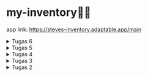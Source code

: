 # my-inventory🌻🌼
app link: https://steves-inventory.adaptable.app/main

<details>
<summary>Tugas 6</summary>

#### JavaScript dan Asynchronous JavaScript  
**Perbedaan antara asynchronous programming dengan synchronous programming**  
Synchronous programming adalah sebuah model pemrograman dimana setiap instruksi dieksekusi satu per satu, dan program menunggu hingga satu instruksi selesai sebelum menjalankan yang berikutnya. Ini berarti bahwa jika ada operasi yang memakan waktu seperti mengambil data dari internet, program akan terhenti dan tidak merespons hingga operasi tersebut selesai. Contohnya adalah saat kita mengambil data dari server dengan AJAX.

Asynchronus programming adalah model pemrograman dimana program dapat melanjutkan menjalankan instruksi lain sambil menunggu operasi tersebut selesai. Contohnya, dengan menggunakan promise atau async/await dalam JavaScript kita dapat mengirim request AJAX ke server selagi menjalankan kode lain saat menunggu responsnya

**Event-driven programming**  
Event-driven programming adalah paradigma pemrograman di mana program merespons peristiwa (events) yang terjadi dalam sistem atau aplikasi dengan sebuah event listener (fungsi atau metode yang akan dijalankan ketika peristiwa terjadi).  

```ruby
document.getElementById("button_add").onclick = addProduct
```
Pada kode tersebut `.onclick` merupakan suatu event dari elemen button yang diambil, dan `addProduct` adalah sebuah event listener (method yang dijalankan) dari event tersebut.

**Jelaskan penerapan asynchronous programming pada AJAX**  
Asynchronous programming pada AJAX memungkinkan pertukaran data dengan server tanpa menghentikan operasi lainnya, hal itu dapat membuat server hanya merender bagian yang diperlukan sebagai respons saat pengguna mengirimkan permintaan. Oleh karena itu, halaman web tetap responsif dan dinamis serta memungkinkan interaksi yang mulus tanpa perlu memuat ulang seluruh halaman.

**Penerapan AJAX menggunakan Fetch API/library jQuery**  
Fetch API dan  jQuery adalah teknologi yang biasa digunakan untuk melakukan permintaan AJAX dalam pengembangan web. Adapun perbedaan antara Fetch API dan jQuery:
*   Fetch API adalah API standar yang telah disertakan dalam semua browser modern. Hal ini berarti Anda tidak perlu lagi mengunduh atau mengimpor library tambahan untuk melakukan permintaan AJAX seperti jQuery.
*   Fetch API menggunakan Promise, yang memungkinkan Anda untuk menulis kode yang lebih bersih dan mudah dibaca saat menangani respons dan kesalahan, sedangkan jQuery memakai callback.  

Berdasarkan perbedaan perbedaan tersebut, menurut saya Fetch API lebih cocok pada tugas kali ini karena aplikasi yang dibuat masih relatif sederhana dan cocok untuk pemula

**Jelaskan bagaimana cara kamu mengimplementasikan checklist di atas secara step-by-step**
1.  **AJAX GET**
    *   Karena saya menginginkan kode yang terpisah untuk Javascript,  saya menyimpan file javascript di dalam folder static yang sudah saya buat sebelumnya.
    *   Buat `script.js` untuk membuat file Javascript pada elemen HTML
    *   Hubungkan `script.js` dengan file HTML dengan menambahkan kode
        ```ruby
        <script src="{% static 'script.js' %}"></script>
        ```
        pada `body` di `base.html`
    *   Agar dapat mengambil data item menggunakan AJAX GET, buat fungsi `getItem()` pada `views.py`
        ```ruby
        def get_product_json(request):
            product_item = Item.objects.filter(user=request.user)
            return HttpResponse(serializers.serialize('json', product_item))
        ```
        Fungsi tersebut meminta semua data yang dimiliki oleh user tertentu
    *   Buat path pada `urls.py` untuk menjalankan function tersebut
        ```ruby
        path('get-product/', get_product_json, name='get_product_json'),
        ```
    *   Buat fungsi untuk mengambil data dari server dengan menggunakan AJAX GET
        ```ruby
        async function getItems() {
            return fetch("/get-product/").then((res) => res.json())
        }
        ```
    *   Membuat fungsi `showItems()` untuk menampilkan seluruh data yang sudah diambil dari function `getItems()`. 
        ```ruby
        const listItems = document.querySelector(".table-items");
        async function showItems() {
            listItems.innerHTML = '';
            let output = "";
            const items = await getItems()
            items.forEach(item => {
                output += `
                <div class="row list-items justify-content-center">
                    <div class="col-3 mepet">
                            <p class="border-minecraft mepet fs-5">${item.fields.name}</p>
                        </div>
                        <div class="col-1 mepet">
                            <p class="border-minecraft mepet fs-5">${item.fields.amount}</p>
                        </div>
                        <div class="col-4 mepet">
                            <p class="border-minecraft mepet fs-5">${item.fields.description}</p>
                        </div>
                        <div class="col-1 p-0" >
                            <button onclick="deleteItem(${item.pk});" class="button-minecraft lebar-max">Delete</button>
                        </div>
                        <div class="col-1 p-0" >
                            <button onclick="editItem()" class="button-minecraft lebar-max">Edit</button>
                        </div>
                        <div class="col-1 p-0">
                            <button onclick="plusItem(${item.pk});" class="button-minecraft lebar-max">+</button>       
                        </div>
                        <div class="col-1 p-0">
                            <button onclick="minItem(${item.pk});" class="button-minecraft lebar-max">-</button>
                        </div>
                    </div>
                </div>
            `;
            });
            listItems.innerHTML = output;
        }
        ```
    *   Panggil fungsi `showItem()` pada Javascript untuk menjalankan fungsi tersebut.

2.  **AJAX POST**
    *   Buat modal untuk menampilkan form
        ```ruby
        <div class="modal fade border-minecraft" id="exampleModal" tabindex="-1" aria-labelledby="exampleModalLabel" aria-hidden="true" style="background-color: rgba(0, 0, 0, 0.1);">
            <div class="modal-dialog">
                <div class="modal-content border-minecraft" style="border-radius: 0;">
                    <div class="modal-header border-minecraft" style="border-radius: 0;">
                        <h1 class="modal-title fs-5" id="exampleModalLabel">Add New Product</h1>
                        <button type="button" class="btn-close" data-bs-dismiss="modal" aria-label="Close"></button>
                    </div>
                    <div class="modal-body border-minecraft" style="border-radius: 0;">
                        <form id="form" onsubmit="return false;">
                            {% csrf_token %}
                            <div class="mb-3">
                                <label for="name" class="col-form-label">Name:</label>
                                <input type="text" class="form-control" id="name" name="name" style="border-radius: 0;"></input>
                            </div>
                            <div class="mb-3">
                                <label for="price" class="col-form-label">Amount:</label>
                                <input type="number" class="form-control" id="amount" name="amount" style="border-radius: 0;"></input>
                            </div>
                            <div class="mb-3">
                                <label for="description" class="col-form-label">Description:</label>
                                <textarea class="form-control" id="description" name="description" style="border-radius: 0;"></textarea>
                            </div>
                        </form>
                    </div>
                    <div class="modal-footer border-minecraft" style="border-radius: 0;">
                        <button type="button" class="button-minecraft" data-bs-dismiss="modal">Close</button>
                        <button type="button" class="button-minecraft" id="button_add" data-bs-dismiss="modal">Add Product</button>
                    </div>
                </div>
            </div>
        </div>
        ```
    *   Buat button untuk menampilkan modal yang sudah dibuat dengan menargetkan modal yang ber-id `exampleModal`
        ```ruby
        <button type="button" class="button-minecraft mx-auto d-block mb-2" style="width: 10rem;" data-bs-toggle="modal" data-bs-target="#exampleModal">Add Product by AJAX</button>
        ```
    *   Agar dapat mengirim data item menggunakan AJAX POST, buat fungsi `add_item_ajax()` pada `views.py`
        ```ruby
        @csrf_exempt
        def add_item_ajax(request):
            if request.method == 'POST':
                name = request.POST.get("name")
                amount = request.POST.get("amount")
                description = request.POST.get("description")
                user = request.user

                new_product = Item(name=name, amount=amount, description=description, user=user)
                new_product.save()

                response_data = {
                    'success': True,
                    'message': 'Berhasil menambahkan ' + name
                }
            return JsonResponse(response_data)
        ```
        Fungsi tersebut menambahkan Item baru pada model yang dibuat dan mengirimkan response berupa status dan pesan sukses
    *   Buat path pada `urls.py` untuk menjalankan function tersebut
        ```ruby
        path('create-ajax/', add_item_ajax, name='add_item_ajax'),
        ```
    *   Buat fungsi untuk mengambil data dari server dengan menggunakan AJAX POST
        ```ruby
        async function addProduct() {
            fetch("/create-ajax/", {
                method: "POST",
                body: new FormData(document.querySelector('#form'))
            })
            .then(res => res.json())
            .then(data =>{
                if (data.success){
                    showItems();
                    messageBox.innerHTML = `
                    <p class="text-center">${data.message}<p>
                    `;
                }
            })
            document.getElementById("form").reset()
            return false
        }

        document.getElementById("button_add").onclick = addProduct
        ```
3.  **Melakukan perintah collectstatic**  
    *   Memodifikasi bagian `STATIC_URL` dan `STATIC_ROOT` pada `settings.py`
        ```ruby
        STATIC_URL = 'static/'

        STATICFILES_DIRS = [
            BASE_DIR / "static"
        ]
        ```
    *   Jalankan pertintah untuk `collectstatic`
        ```ruby
        python manage.py collectstatic
        ```

</details>

<details>
<summary>Tugas 5</summary>

#### Desain Web menggunakan HTML, CSS dan Framework CSS
**Manfaat dari setiap element selector dan kapan waktu yang tepat untuk menggunakannya**  
*   Element Selector: digunakan untuk mengubah style semua elemen yang memiliki tag HTML yang sama.
    ```ruby
    p {
  
    }
    ```
*   ID Selector: digunakan untuk mengubah style elemen HTML yang memiliki ID unik yang sesuai
    ```ruby
    #header{
    ...
    }
    ```
*   Class Selector: digunakan untuk mengubah style semua elemen yang memiliki class yang sama. Biasanya digunakan untuk elemen HTML yang mempunyai beberapa style yang sama.
    ```ruby
    .card-header{
    ...
    }
    ```

**Jelaskan HTML5 Tag**   
Banyak sekali Tag HTML, dan berikut adalah beberapa Tag HTML yang saya ketahui:
*   `<p>` digunakan untuk membuat paragraf teks.
*   `<br>` digunakan untuk membuat pemisah baris (line break) dalam teks.
*   `<ul>` digunakan untuk membuat list yang  tak terurut (unordered list).
*   `<ol>` digunakan untuk membuat list yang terurut (ordered list). 
*   `<li>` digunakan dalam elemen `<ul>` dan `<ol>` untuk menandakan setiap item dalam daftar. 
*   `<div>` digunakan untuk membuat kontainer yang biasanya digunakan untuk mengelompokkan elemen HTML lainnya.
*   `<header>` digunakan untuk menunjukkan head dari sebuah halaman, biasanya berisi seperti judu, navbar, dll.

**Jelaskan perbedaan antara margin dan padding.**    
![image](https://github.com/nadriha/my-inventory/assets/116888619/34814590-073f-4b43-96d6-9e2e434da693)  
Bisa dilihat dari gambar diatas, padding adalah ruang di dalam elemen, yaitu jarak antara isi di dalam elemen dengan batas elemen itu sendiri. Padding memengaruhi elemen dengan cara memberikan ruang tambahan di dalam elemen tersebut. Sedangkan margin adalah ruang di luar elemen, yang berarti itu adalah jarak antara elemen  dengan elemen-elemen lain di sekitarnya. Margin memengaruhi elemen dengan cara membuat jarak antara elemen dan elemen-elemen lain yang ada di sekitarnya.  

**Jelaskan perbedaan antara framework CSS Tailwind dan Bootstrap. Kapan sebaiknya kita menggunakan Bootstrap daripada Tailwind, dan sebaliknya?**    
Tailwind CSS adalah kerangka kerja CSS membangun tampilan dengan menggabungkan kelas-kelas utilitas yang telah didefinisikan sebelumnya. Ini memungkinkan tingkat kustomisasi yang tinggi dan ukuran file CSS yang lebih kecil karena hanya memuat kelas-kelas utilitas yang telah didefinisikan sebelumnya. Selain itu, Tailwind CSS memiliki memberikan fleksibilitas dan adaptabilitas tinggi terhadap proyek. Sedangkan Bootstrap, adalah kerangka kerja CSS "component based" yang menyediakan sejumlah besar komponen UI siap pakai, tetapi mungkin memerlukan lebih banyak penyesuaian. Oleh karena itu, Bootstrap memiliki file CSS yang lebih besar dibandingkan dengan Tailwind CSS karena termasuk banyak komponen yang telah didefinisikan. Bootstrap sering kali menghasilkan tampilan yang lebih konsisten di seluruh proyek karena menggunakan komponen yang telah didefinisikan.

Bootstrap cocok ketika kita membutuhkan website dengan solusi yang simple dengan komponen yang telah dibuatkan sebelumnya dan konsistensi tampilan yang kuat. Di sisi lain, Tailwind cocok ketika kita menginginkan kustomisasi yang tinggi, mengutamakan ukuran file yang kecil, dan ingin memahami secara mendalam bagaimana tampilan dibangun.

**Jelaskan bagaimana cara kamu mengimplementasikan checklist di atas secara step-by-step**
*   Karena saya menginginkan kode yang terpisah untuk HTML dan CSS, saya membuat directory baru bernama static yang akan menyimpan file CSS dan elemen yang dibutuhkan.
*   Buat `styles.css` untuk mengatur style pada elemen HTML
*   Hubungkan `styles.css` dengan file HTML dengan menambahkan kode
    ```ruby
    <link rel="stylesheet" href="{% static 'styles.css' %}">
    ```
    pada `head` di `base.html`
*   Hubungkan `styles.css` dengan projek Django utuk menggunakan static files yang merupakan file-file pendukung HTML pada suatu situs web dengan menambahkan kode
    ```ruby
    STATICFILES_DIRS = [
    BASE_DIR / "static"
    ]
    ```
*   Mengubah tampilan login pada `login.html` dengan membuat border dan mengubah margin-marginnya
    ```ruby
    {% block content %}
    <div class="login container background d-flex justify-content-center align-items-center min-vh-100">
        
        <div class=" border-minecraft p-3" style="width: 50%;">
            <h1>Login</h1>

            <form method="POST" action="">
                {% csrf_token %}
                <div>
                    <div class="mb-2">
                        <label for="username" class="form-label mb-0">Username</label>
                        <input type="text" class="form-control border-minecraft mt-0" style="background-color: #c6c6c6;border-radius: 0;" id="username" name="username" placeholder="Username">
                    </div>
                    <div class="mb-3">
                        <label for="password" class="form-label mb-0">Password</label>
                        <input type="password" class="form-control border-minecraft mt-0" style="background-color: #c6c6c6;border-radius: 0;" id="password" name="password" placeholder="Password">
                    </div>
                    <button type="submit" class="button-minecraft mb-2 ">Login</button>
                </div>
            </form>

            {% if messages %}
                <ul>
                    {% for message in messages %}
                        <li>{{ message }}</li>
                    {% endfor %}
                </ul>
            {% endif %}

            <div class="mt-auto">
                Don't have an account yet? <a href="{% url 'main:register' %}">Register Now</a>
            </div>
        </div>
    </div>
    {% endblock content %}
    ```
*   Mengubah tampilan `register.html` agar sama dengan `login.html` dengan menambahkan border dan background
    ```ruby
    {% block content %}  

    <div class="container register background d-flex justify-content-center align-items-center min-vh-100">
        <div class="row border-minecraft p-3" style="width: 70%;">
                <h1>Register</h1>
                
                <form method="POST">
                    {% csrf_token %}
                    {{ form.as_p }}
                    <button type="submit" class="button-minecraft" style="height: 2rem;">Register</button>
                </form>
                
                {% if messages %}
                    <div class="alert alert-info mt-3">
                        <ul>
                            {% for message in messages %}
                                <li>{{ message }}</li>
                            {% endfor %}
                        </ul>
                    </div>
                {% endif %}
            
        </div>
    </div>

    {% endblock content %}
    ```
*   Mengubah tampilan `create_item.html` dan `edit_product.html` menggunakan template yang sama dengan menambahkan border dan juga mengubah padding pada container
*   Pada setiap langkah langkah diatas, saya menambahkan style pada css eksternal (`styles.css`) dengan kode berikut
    ```ruby
    @import url('https://fonts.googleapis.com/css2?family=VT323&display=swap');

    body{
        font-family: 'VT323';
        background-color: #c6c6c6;
        
    }

    .border-minecraft {
        background-color: #8b8b8b ; 
        box-shadow: inset 1.5px 1.5px 0px rgba(55, 55, 55, 0.8), 
                    inset -2px -2px 0px #ffffff;
        height: 100%;

    }

    .button-minecraft {
        background-color: #c6c6c6 ; 
        box-shadow: inset 1.5px 1.5px 0px rgba(55, 55, 55, 0.8), 
                    inset -2px -2px 0px #ffffff;
        height: 100%;
    }

    .tidak-bold {
        font-weight: normal; /* This makes the font not bold */
    }

    .mepet {
        padding: 0;
        margin: 0;
    }

    .lebar-max{
        width: 100%;
    }

    .login{
        background-image: url('/static/images/minecraft-wallpaper-hd.jpg'); /* Update the path to your background image */
        background-size: cover;
        background-repeat: no-repeat;
        max-width: 100%;
    }

    .register{
        background-image: url('/static/images/minecraft-wallpaper-hd.jpg'); /* Update the path to your background image */
        background-size: cover;
        background-repeat: no-repeat;
        max-width: 100%;
    }

    ```
*   Tambahkan navbar pada `main.html` dengan menggunakan template yang tersedia dari Bootsrap. 
*   Tambahkan Header yang berisi nama, kelas, dan kapan terakhir user login.
*   Gunakan grid pada Bootsrap untuk menampilkan list of item, yang seiap column dipakaikan border masing masing.
*   Ubah tampilan button-button dengan memakaikan class yang sama
    ```ruby
    {% extends 'base.html' %}

    {% block content %}

        <!--Navigation Bar-->
        <nav id="navigation" class="navbar navbar-expand-lg navbar-dark border-minecraft">
            <div class="container">
                <p class="navbar-brand fs-2 p-0 mb-0" href="#" >MY INVENTORY</p>
                <a class="fs-5" href = "{% url 'main:logout' %}">
                    <button class="border-minecraft" style="background-color: #c6c6c6; ">Logout</button >
                </a>
            
            </div>
        </nav>
        <!--End Navigation Bar-->
        <!--Header-->
        <section style="background-color: #c6c6c6;">
            <h2 class="text-center m-0 pt-2">Hello, {{name}} from {{class}}!</h2>
            <p class="text-center mb-0">Last login: {{ last_login }}</p>
        </section>
        <!--End of Header-->
        <!--Tabel-->
        <section style="background-color: #c6c6c6;">
            <div class="container items text-center mb-3" style="max-width: 60%;">
                <div class="row">
                <div class="col">
                    <h5 class="mt-4 mb-2">{{name}}'s Inventory</h2>
                </div>
                </div>
                <div class="row">
                    <div class="col-3">
                    Name
                    </div>
                    <div class="col-1">
                        Amount
                    </div>
                    <div class="col-4">
                        Description
                    </div>
                </div>
                {% for item in items %}
                <div class="row justify-content-center">
                    <div class="col-3 mepet">
                        <p class="border-minecraft mepet fs-5">{{item.name}}</p>
                    </div>
                    <div class="col-1 mepet">
                        <p class="border-minecraft mepet fs-5">{{item.amount}}</p>
                    </div>
                    <div class="col-4 mepet">
                        <p class="border-minecraft mepet fs-5">{{item.description}}</p>
                    </div>
                    <div class="col-1 p-0" >
                        <a href="{% url 'main:delete_item' item.id %}">
                            <input type="hidden"  value="{{ item.id }}">
                            <button class="button-minecraft lebar-max">Delete</button>
                        </a>
                    </div>
                    <div class="col-1 p-0" >
                        <a href="{% url 'main:edit_product' item.pk %}">
                            <button class="button-minecraft lebar-max">
                                Edit
                            </button>
                        </a>
                    </div>
                    <div class="col-1 p-0">
                        <a href="{% url 'main:tambah_item' item.id %}">
                            <input type="hidden" value="{{ item.id }}">
                            <button class="button-minecraft lebar-max">+</button>
                        </a>
                    </div>
                    <div class="col-1 p-0">
                        <a href="{% url 'main:kurang_item' item.id %}">
                            <input type="hidden" value="{{ item.id }}">
                            <button class="button-minecraft lebar-max">-</button>
                        </a>
                    </div>
                </div>
                {% endfor %}
            </div>
        </section>
        <!--End of Tabel-->
        <!--Messages-->
        </section style="background-color: #c6c6c6; min-height: 2rem;">
            {% if messages %}
                <ul class="text-center">
                    {% for message in messages %}
                        <p class="mt-2">{{ message }}</p>
                    {% endfor %}
                </ul>
            {% endif %} 
        </section> 
        <!--End of messages-->
        <!--Add Item-->
        <section class="text-center" style="background-color: #c6c6c6">
            <a href="{% url 'main:create_item' %}">
                <button class="button-minecraft" style="width: 10rem;">
                    Add New Item
                </button>
            </a>
            
            <a href="{% url 'main:logout' %}">
                <button class="button-minecraft" style="width: 10rem">
                    Logout
                </button>
            </a>
        </section>
        <!--End of Add Item-->
    {% endblock content %}
    ```
*   Tambahkan kode dibawah, untuk menandakan elemen `p` terakhir pada `row` berubah menjadi warna merah
    ```ruby
    .row:last-child p{
    background-color: red;
    }
    ```
</details>

<details>
<summary>Tugas 4</summary>

#### Implementasi Autentikasi, Session, dan Cookies pada Django
**Apa itu Django UserCreationForm, dan jelaskan apa kelebihan dan kekurangannya?**  
Django UserCreationForm adalah tool yang dapat membuat login pengguna dengan cara mengimpor authentication modul pada django. UserCreationForm ini digunakan untuk membuat user baru dalam sebuah aplikasi django dengan sebuah form. UserCreationForm juga merupakan sebuat template untuk membuat user yang memiliki tiga input, yaitu username, password1, dan password2 (yang digunakan untuk konfirmasi kata sandi). Didalamnya juga sudah terdapat authentikasi agar semua input yang diberikan oleh user adalah valid.  
Kelebihan:  
- Mudah digunakan  
- Efisiensi waktu  

Kekurangan:  
- Tampilan default yang kurang sesuai untuk pengguna  
- Terbatas untuk validasi yang kompleks

**Apa perbedaan antara autentikasi dan otorisasi dalam konteks Django, dan mengapa keduanya penting?**  
Autentikasi yaitu proses dimana Django memverifikasi seorang user adalah benar user dari aplikasi tersebut, sementara otorisasi yaitu proses dimana Django memberikan izin/menentukan izin apa yang bisa dilakukan oleh pengguna yang telah terautentikasi.  

Autentikasi dan otorisasi dalam Django sangat penting karena keduanya berperan dalam menjaga keamanan dan perlindungan data dalam aplikasi web. Dengan memadukan autentikasi dan otorisasi yang sesuai, kita dapat menjaga tingkat keamanan, mengendalikan hak akses, melindungi privasi pengguna, dan bahkan dapat mendeteksi pelaku jika terjadi suatu penyalahgunaan aplikasi.

**Apa itu cookies dalam konteks aplikasi web, dan bagaimana Django menggunakan cookies untuk mengelola data sesi pengguna?**  
Cookies adalah data yang berukuran kecil yang disimpan pada sisi klien/user. Cookies digunakan oleh aplikasi web untuk menyimpan informasi yang dapat diakses kembali saat pengguna melakukan request pada situs web yang sama.  

Pada Django, cookies biasanya digunakan untuk menyimpan Session ID yang dapat dianggap sebagai suatu token (barisan karakter) untuk mengenali session yang unik pada aplikasi web tertentu. Session ID ini kemudian dipetakan ke suatu database pada sisi web server. Kemudian, saat klien mengirimkan request, browser juga mengirimkan suatu session ID ke server. Server akan mencari data pada database berdasarkan session ID yang didapat, lalu mengembalikan data yang diminta.

**Apakah penggunaan cookies aman secara default dalam pengembangan web, atau apakah ada risiko potensial yang harus diwaspadai?**  
Secara default, cookies adalah mekanisme penyimpanan data yang relatif aman karena data cookies hanya dapat diakses oleh server yang mengatur cookie tersebut. Namun, terdapat juga risiko potensial cookies yang harus diwaspadai, yaitu ketika cookie mengandung informasi yang sensitif, seperti password, cookies yang tidak dienkripsi, dan juga pencurian cookies.  

**Jelaskan bagaimana cara kamu mengimplementasikan checklist di atas secara step-by-step.**
1.  Mengimplementasikan fungsi registrasi, login, dan logout untuk memungkinkan pengguna untuk mengakses aplikasi sebelumnya dengan lancar.  
    **Registrasi**
    *   Mengimport library `redirect`, `UserCreationForm`, dan `messages` pada `views.py`
    *   Membuat function `register` dengan form dari `UserCreationForm`
        ```ruby
        def register(request):
        form = UserCreationForm()

        if request.method == "POST":
            form = UserCreationForm(request.POST)
            if form.is_valid():
                form.save()
                messages.success(request, 'Your account has been successfully created!')
                return redirect('main:login')
        context = {'form':form}
        return render(request, 'register.html', context)
        ```
    *   Membuat tampilan html (`register.html`) pada direktori `templates` untuk menampilkan form untuk registrasi
    *   Pada `register.html` taruh form yang didapat dari `UserCreationForm`
        ` {{ form.as_table }}` dan menaruh button `Daftar` untuk mensubmit form.
    *   Menambahkan path url ke dalam `urls.py` dan memasukan function `register` yang telah diimport dari `views.py`  

    **Login**
    *   Mengimport function `authenticate` dan `login` dari `django.contrib.auth`
    *   Membuat function untuk login user 
        ```ruby
        def login_user(request):
        if request.method == 'POST':
            username = request.POST.get('username')
            password = request.POST.get('password')
            user = authenticate(request, username=username, password=password)
            if user is not None:
                login(request, user)
                response = HttpResponseRedirect(reverse("main:show_main")) 
                response.set_cookie('last_login', str(datetime.datetime.now()))
                return response
            else:
                messages.info(request, 'Sorry, incorrect username or password. Please try again.')
        context = {}
        return render(request, 'login.html', context)
        ```
    *   Membuat tampilan html (`register.html`) pada direktori `templates` untuk menampilkan halaman login
    *   Menambahkan path url ke dalam `urls.py` dan memasukan function `login_user` yang telah diimport dari `views.py`  

    **Logout**
    *   Mengimport function `logout` dari `django.contrib.auth`
    *   Membuat function untuk logout
        ```ruby
        def logout_user(request):
            logout(request)
            response = HttpResponseRedirect(reverse('main:login'))
            response.delete_cookie('last_login')
            return response
        ```
    *   Tambahkan button untuk logout pada `main.html` yang di-link menucu path `logout`
    *   Menambahkan path url ke dalam `urls.py` dan memasukan function `logout_user` yang telah diimport dari `views.py`  

    *   Agar pengguna yang masuk hanya pengguna yang sudah login, maka masukkan kode
        ```ruby
        @login_required(login_url='/login')
        ```
        pada barus sebelum fungsi `show_main` dibuat.

2. Membuat dua akun pengguna dengan masing-masing tiga dummy data menggunakan model yang telah dibuat pada aplikasi sebelumnya untuk setiap akun di lokal.  
    *   Membuat akun pengguna dengan cara klik `Register Now`
    *   Memasukan username dan password sesuai ketentuan
    *   Klik `Daftar`
    *   Login sesuai username dan password yang di daftarkan
    *   Klik `Add New Item` untuk menambah barang di Inventory
   ![messageImage_1695777866470](https://github.com/nadriha/my-inventory/assets/116888619/103e1d96-d66f-4699-a8f3-d583e0d5491f)
   ![messageImage_1695778156459](https://github.com/nadriha/my-inventory/assets/116888619/207eafaa-eb09-480a-ae43-2939de18a2ff)

3. Menghubungkan model Item dengan User.  
    *   Mengimport `User` pada `models.py`
    *   Menambahkan variable `User` dengan menggunakan `ForeignKey` agar setiap item dapat diasosiasikan dengan seotang user
        ```ruby
        class Item(models.Model):
            user = models.ForeignKey(User, on_delete=models.CASCADE)
        ```
    *   Ubah fungsi `create_item` pada `views.py` agar mempunyai attribut `user` dengan cara mengambil variable user pada request
        ```ruby
        item = form.save(commit=False)
        item.user = request.user
        item.save()
        ```
    *   Tambahkan filter pada variable items di fungsi `show_main` pada `main.html` agar item yang diambil pada variable `items` hanya item yang cocok dengan nama user.
        ```ruby
        def show_main(request):
        products = Item.objects.filter(user=request.user)
        ```  
    * Migrate agar perubahan pada model dapat teraplikasi.  

4. Menampilkan detail informasi pengguna yang sedang logged in seperti username dan menerapkan cookies seperti last login pada halaman utama aplikasi.  
    **Menampilkan detail informasi pengguna yang sedang logged in**
    *   Pada fungsi `show_main` bagian `context`, ambil username dari properti dari objek `request.user` dan masukan ke dalam variable `name`.
        ```ruby
        def show_main(request):
        products = Product.objects.filter(user=request.user)

        context = {
            'name': request.user.username,
        }
        ```
    **Cookies seperti last login pada halaman utama aplikasi**
    *   Pada fungsi `login_user` ketika user berhasil login, masukan waktu kapan user tersebut login dengan cara:
        ```ruby
        response.set_cookie('last_login', str(datetime.datetime.now()))
        ```
    *   Pada fungsi `show_main`, tambahkan variable `last_login` di dalam `context` yang mempunyai value
        ```ruby
        request.COOKIES['last_login']
        ```
        Kode tersebut mereturn variable `last_login` yang dibuat saat user login dan memasukkannya ke dalam variable `last_login`. 
    *   Agar variable `last_login` dapat muncul pada halaman utama aplikasi web, tambahkan kode 
        ```ruby
        <h5>Sesi terakhir login: {{ last_login }}</h5>
        ```` 
        pada `main.html`.

</details>

<details>
<summary>Tugas 3</summary>

#### Form dan Data Delivery

**Apa perbedaan antara form POST dan form GET dalam Django?**
Method GET dan POST digunakan untuk mengirim data dari client ke server dalam HTTP, tetapi perbedaan utama antara keduanya adalah bahwa method GET membawa parameter permintaan yang ditambahkan dalam string URLnya, sedangkan POST membawa parameter permintaan dalam body, yang membuatnya lebih aman dalam pengiriman data dari client ke server.  
contoh:  
GET = https://www.google.com/search?q=<b>whats+get+method</b>..  
POST = https://www.dummyweb.com/submit-form

**Apa perbedaan utama antara XML, JSON, dan HTML dalam konteks pengiriman data?**
* **XML**  
XML adalah markup language yang diguankan untuk menyimpan dan mengirimkan data. XML didefinisikan sebagai aturan untuk mengubah dokumen menjadi sebuah kode yang dapat dibaca oleh mesin dan juga manusia. XML memiliki fleksibilitas yang tinggi karena dapat digunakan untuk mendefinisikan tipe data yang bebas. XML menggunakan sintaks yang berbasis tag dengan elemen yang diapit oleh tanda kurung sudut (<>).  

* **JSON**  
Berbeda dari XML, JSON merupakan format file berbasis teks yang mudah dibaca oleh manusia yang umumnya digunakan dalam proses pertukaran data antara server dan client. JSON menggunakan sintaksis yang berbasis objek dengan pasangan nama-nilai yang diapit oleh kurung kurawal {} seperti dictionary pada python. JSON digunakan secara luas dalam pengembangan web untuk pertukaran data antara server dan klien.  

* **HTML**  
Sama seperti XML, HTML adalah markup language yang digunakan untuk membuat halaman website dan aplikasi web. HTML biasanya digunakan dalam pembuatan tampilan dan struktur halaman web dan memiliki aturan yang lebih terbatas dibandingkan dengan XML dan JSON. HTML menggunakan sintaksis yang mirip dengan XML, tetapi memiliki tujuan yang berbeda dan penamaan tipe data lebih terbatas.  

**Mengapa JSON sering digunakan dalam pertukaran data antara aplikasi web modern?**  
JSON sering digunakan dalam pertukaran data karena dapat mempermudah proses pertukaran data dan mengolah proses data pada web. JSON memiliki format teks yang ringan dan memiliki format data yang mudah diurai tanpa perlu menulis banyak kode dalam berbagai bahasa pemrograman yang berbeda. Hal ini menjadikan JSON sangat efisien dalam mentransfer dan menggunakan data tidak seperti pada XML.

**Jelaskan bagaimana cara kamu mengimplementasikan checklist di atas secara step-by-step**  
1.  Membuat input form untuk menambahkan objek model pada app sebelumnya.
    *   Membuat file `forms.py` untuk menyimpan forms code dengan mengimport `ModelForm`
    *   Menambahkan class `ItemForm` yang akan menerima input dari user dan ditambahkan ke model `Item`
    *   Membuat function `create_item` pada `views.py` untuk memproses hasil input yang user berikan. 
    *   Menambahkan path url `create_item` agar bisa menampilkan `create_item.html` dan menjalankan fungsi `create_item`
  
2. Menambahkan 5 fungsi views untuk melihat objek yang sudah ditambahkan dalam format HTML, XML, JSON, XML by ID, dan JSON by ID.
    *   Pada `views.py` dalam direktori `main`, import `HttpResponse` dan `Serializer` yang digunakan untuk mentranslate objek model menjadi format yang diinginkan dan ditampilkan pada web.
    *   Membuat function yang menerima input dari user, mengambil data dari model dan mengembalikan HTTP Response dengan data yang sudah diubah ke format yang diinginkan   

    ```ruby
        def show_xml(request):
    data = Item.objects.all()
    return HttpResponse(serializers.serialize("xml", data), content_type="application/xml")

    def show_json(request):
        data = Item.objects.all()
        return HttpResponse(serializers.serialize("json", data), content_type="application/json")
    ```
    *   Jika request membutuhkan `id`, masukkan parameter `id` yang dimuat pada variabel ke dalam fungsi, dan data akan difilter sesuai `id` yang dinput yang terdapat pada variable `pk` pada model.   

    ```ruby
    def show_xml_by_id(request, id):
        data = Item.objects.filter(pk=id)
        return HttpResponse(serializers.serialize("xml", data), content_type="application/xml")

    def show_json_by_id(request, id):
        data = Item.objects.filter(pk=id)
        return HttpResponse(serializers.serialize("json", data), content_type="application/json")
    ```

    *   Menampilkan isi form pada file `main.html` dengan menyisipkan code pada tag `{%block content %}`
    ```ruby
        {% for product in products %}
            <tr>
                <td>{{product.name}}</td>
                <td>{{product.price}}</td>
                <td>{{product.description}}</td>
                <td>{{product.date_added}}</td>
            </tr>
        {% endfor %}
    ```


3. Membuat routing URL untuk masing-masing views yang telah ditambahkan pada poin 2.
    *   Buat path dalam `urls.py` dalam direktori `main` untuk menampilkan respons dari function yang dibuat.  

    ```ruby
        path('xml/', show_xml, name='show_xml'), 
        path('json/', show_json, name='show_json'), 
    ```
    *   Pada request yang membutuhkan `id`, masukkan variable `id` yang akan dicari ke dalam endpoint tersebut.  

    ```ruby
        path('xml/<int:id>/', show_xml_by_id, name='show_xml_by_id'),
        path('json/<int:id>/', show_json_by_id, name='show_json_by_id'), 
    ```
**Postman**  
*<b>HTML</b>
![image](https://github.com/nadriha/my-inventory/assets/116888619/9586608a-434e-4582-9e6b-93f7dec75b56)
* <b>JSON</b>
![image](https://github.com/nadriha/my-inventory/assets/116888619/9dd8d41b-2fed-4c66-97db-54cc3fe7a16e)
* <b>XML</b>
![image](https://github.com/nadriha/my-inventory/assets/116888619/b2ebcc9d-524d-44c5-9636-bc6b1b9eb5f6)
* <b>JSON by ID</b>
![image](https://github.com/nadriha/my-inventory/assets/116888619/99bca72b-e2c2-4ede-8b23-867236d99ada)
* <b>XML by ID</b>
![image](https://github.com/nadriha/my-inventory/assets/116888619/f33b1c2d-4a90-4479-96cf-2e6908979cca)


</details>

<details>
<summary>Tugas 2</summary>

#### Implementasi Model-View-Template (MVT) pada Django
**Steps:**
1.  Membuat proyek Django baru  
    * Membuat  dierktori dengan nama aplikasi yang diinginkan dan membuat file   dependencies seperti file [requirements](/requirements.txt) yang berisi kumpulan modul/library framework yang diperlukan.  
    * Menjalankan virtual environtment dengan menjalankan perintah `env\Scripts\activate.bat`.  
    * Menginstal dependencies tersebut dengan menjalankan perintah `pip install -r requirements.txt`.  
    * Setelah menginstall dependencies tersebut, buat poyek Django dengan perintah `django-admin startproject my_inventory .`
2.  Membuat aplikasi dengan nama main pada proyek tersebut.  
    Menjalankan perintah `python manage.py startapp main`. Django akan membuat direktori [main](/main) yang merupakan sebuah direktori aplikasi untuk mengkonfigurasi fungsionalitas pada aplikasi tersebut. Pada direktori tersebut juga terdapat file-file seperti  `models.py`, `views.py`, `urls.py`, dsb.
3.  Melakukan routing pada proyek agar dapat menjalankan aplikasi main.
    Agar dapat menjalankan aplikasi main, dalam `settings.py` tedapat variable `INSTALLED_APPS` dan tambahkan `main` ke dalam isi list tersebut. Hal tersebut berfungsi untuk mengakses model, tampilan, fungsi, dll pada aplikasi `main`
4.  Membuat model pada aplikasi main dengan nama Item dan memiliki atribut.  
    *  File `models.py` dalam direktori main membuat model `Item` yang menerapkan `models.Model` yang merupakan kelas dasar untuk mendefinisikan model pada Django.
    * Pada class tersebut, tambahkan atribut-atribut seperti `name`, `amount`, dan `description`
    * Sertakan pula tipe data yang ssesuai seperti `CharField`, `IntegerField`, dan `TextField`.
    * Agar perubahan pada model dapat dideteksi dalam proyek, jalankan `python manage.py makemigrations` untuk mekciptakan perubahan model.
    * Jalankan perintah `python manage.py migrate` untuk mengimplementasikan perubahan model tersebut.
5.  Membuat sebuah fungsi pada views.py untuk dikembalikan ke dalam sebuah template HTML
    * Tambahkan kode `from django.shortcuts import render` pada file `views.py` dalam folder `main`. kode tersebut berguna untuk me-render tampilan HTML menggunakan data yang ada
    * Membuat fungsi `show_main` pada `views.py` yang menerima parameter `request`
    * Tambahkan variable berupa directory berisi data yang akan diteruskan ke tampilan HTML
    * Fungsi `show_main` tersebut mereturn fungsi render yang meneruskan 3 argumen, yaitu `request`, `main.html`(nama file html yang menjadi target untuk merender data tersebut), dan `context`.
6.  Membuat sebuah routing pada `urls.py` aplikasi main untuk memetakan fungsi yang telah dibuat pada `views.py`.
    * Membuat file `urls.py` dalam folder `main`
    * Mengimport `path` dari library `django.urls` dan fungsi `show_main` dari file views.py yang berada di main.
    * Tambahkan variable `urlpatterns` yang berbentuk list.
    * Tambahkan pola URL menggunakan fungsi `path` 
    * Pada parameter fungsi path,  masukan fungsi `show_main` yang sudah di import pada fungsi tersebut.
7.  Melakukan deployment ke Adaptable terhadap aplikasi yang sudah dibuat.
    * Sign in Adaptable menggunakan GitHub, dan sambungkan repository
    * Pilih repository yag akan dibuat menjadi web
    * Pilih `Python App Template` sebagai template deployment dan `PostgreSQL`sebagai tipe basis data yang akan digunakan.
    * Sesuaikan python yang digunakan pada perangkat
    * Tambahkan `Start Command` yang berisi dengan perintah `python manage.py migrate && gunicorn my_inventory.wsgi`
    * Ceklis `HTTP Listener on PORT`
    * Klik `Deploy App`

**Bagan yang berisi request client ke web aplikasi berbasis Django**
![bagan-django](https://github.com/nadriha/my-inventory/assets/116888619/caa929ae-6fe5-4845-a346-6f64004d2dc4)

Pada bagan tersebut dilihat bahwa request datang dari user yang ditangkap oleh `urls.py`. Kemudian oleh `urls.py` diteruskan ke `views.py` yang akan memproses request tersebut. `views.py` meminta `models.py` mengakses database untuk mengambil data dan akan dikembalikan lagi ke `models.py` dan diteruskan lagi ke `views.py`. Data yang sudah didapat dari `views.py` render oleh `template` dan diberikan lagi ke `views.py` untuk menjadi response kepada user.

**Mengapa kita menggunakan virtual environment? Apakah kita tetap dapat membuat aplikasi web berbasis Django tanpa menggunakan virtual environment?**  
Kita tetap dapat membuat aplikasi web berbasis Django tanpa menggunakan virtual environment, tetapi dianjurkan untuk menggunakan virtual environment karena dengan menggunakan virtual environment, kita membuat lingkungan yang terisolasi yang tidak saling terkait dan dapat diaktifkan atau dinonaktifkan sesuai kebutuhan. Hal tersebut bisa digunakan untuk mengelola dependencies proyek secara terpisah dan memungkinkan menggunakan versi Django dan Python yang berbeda.

**Jelaskan apakah itu MVC, MVT, MVVM dan perbedaan dari ketiganya.**
* **MVC(Model-View-Controller)**
Membagi kode aplikasi dibagi menjadi 3 komponen, yaitu untuk 
a. Model: Komponen untuk menyimpan data aplikasi, tidak ada kaitannya dengan tampilan aplikasi. Model berfungsi untuk komunikasi dengan database dan jaringan.  
b. View: Komoponen untuk membuat UI yang mengatur tampilan dari data yang diterima dari Model.  
c. Controller: Penghubung antara View dan Model. Mengandung logika dari aplikasi.
* **MVT (Model-View-Template)**
Sama seperti MVC, kode dibagi aplikasi dibagi menjadi 3 komponen, yaitu  
a. Model: Tempat untuk data seperti dalam MVC.  
b. View: Komponen untuk membuat tampilan, sama seperti dalam MVC.    
c. Template: Komponen untuk mengatur bagaimana data ditampilkan di tampilan.
Mirip dengan MVC tetapi perbedaan terdapat komponen `Template` yang berperan sebagai komponen untuk menampilkan page content dan biasanya berisi kode HTML yang merender data.
* **MVVM (Model-View-ViewModel)**  
Sama juga seperti MVC, kode dibagi aplikasi dibagi menjadi 3 komponen, yaitu  
a. Model: Komponen ini berfungsi sebagai tempat untuk data aplikasi  
b. View: Kode yang akan ditampilkan pada layar aplikasi, memberi tahu ViewModel tentang input dari pengguna, dan tidak ada logika aplikasi di dalam komponen ini.  
c. ViewModel: Perantara antara Model Dan View. Komponen ini menyediakan dan menjaga koneksi aliran data dan memastikan jika data berubah pada model, maka tampilan juga diperbaharui.  
Perbedaan terdapat pada ViewModel yang hanya menjadi jembatan antara Model dan View

</details>


